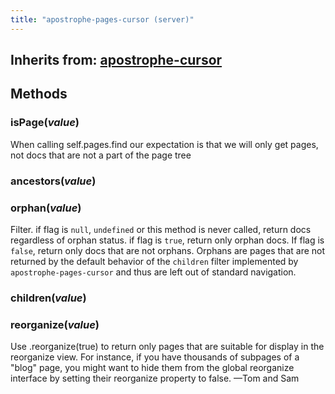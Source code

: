 ```yaml
---
title: "apostrophe-pages-cursor (server)"
---
```

## Inherits from: [apostrophe-cursor](../apostrophe-docs/server-apostrophe-cursor.html)

## Methods
### isPage(*value*)
When calling self.pages.find our expectation is that we will only get pages,
not docs that are not a part of the page tree
### ancestors(*value*)

### orphan(*value*)
Filter. if flag is `null`, `undefined` or this method
is never called, return docs regardless of
orphan status. if flag is `true`, return only
orphan docs. If flag is `false`, return only
docs that are not orphans. Orphans are pages that
are not returned by the default behavior of the
`children` filter implemented by `apostrophe-pages-cursor`
and thus are left out of standard navigation.
### children(*value*)

### reorganize(*value*)
Use .reorganize(true) to return only pages that
are suitable for display in the reorganize view.
For instance, if you have thousands of subpages
of a "blog" page, you might want to hide them from
the global reorganize interface by setting their
reorganize property to false. —Tom and Sam
